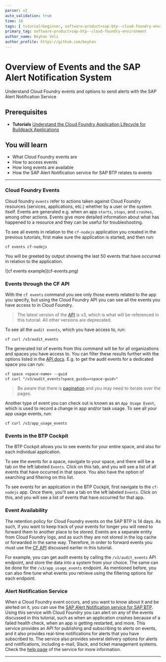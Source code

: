 ```yaml
---
parser: v2
auto_validation: true
time: 10
tags: [ tutorial>beginner, software-product>sap-btp--cloud-foundry-environment]
primary_tag: software-product>sap-btp--cloud-foundry-environment
author_name: Beyhan Veli
author_profile: https://github.com/beyhan
---
```


# Overview of Events and the SAP Alert Notification System
<!-- description --> Understand Cloud Foundry events and options to send alerts with the SAP Alert Notification Service

## Prerequisites
 - **Tutorials** [Understand the Cloud Foundry Application Lifecycle for Buildpack Applications](cp-cf-understand-application-lifecycle)

## You will learn
- What Cloud Foundry events are
- How to access events
- How long events are available
- How the SAP Alert Notification service for SAP BTP relates to events


---
### Cloud Foundry Events


Cloud foundry `events` refer to actions taken against Cloud Foundry resources (services, applications, etc.) whether by a user or the system itself. Events are generated e.g. when an app `starts`, `stops`, and `crashes`, among other actions. Events give more detailed information about what has happened to a resource and they can be useful for troubleshooting.

To see all events in relation to the `cf-nodejs` application you created in the previous tutorials, first make sure the application is started, and then run:

```
cf events cf-nodejs
```

You will be greeted by output showing the last 50 events that have occurred in relation to the application.

<!-- border -->![cf events example](cf-events.png)


### Events through the CF API


With the `cf events` command you see only those events related to the app you specify, but using the Cloud Foundry API you can see all the events you have access to in Cloud Foundry.

> The latest version of the [API](https://v3-apidocs.cloudfoundry.org/version/3.111.0/) is v3, which is what will be referenced in this tutorial. All other versions are deprecated.

To see all the `audit events`, which you have access to, run:

```
cf curl /v3/audit_events
```

The generated list of events from this command will be for all organizations and spaces you have access to. You can filter these results further with the options listed in the [API docs](https://v3-apidocs.cloudfoundry.org/version/3.111.0/index.html#list-audit-events). E.g. to get the audit events for a dedicated space you can run:

```
cf space <space-name> --guid
cf curl "/v3/audit_events?space_guids=<space-guid>"
```
> Be aware that there is [pagination](https://v3-apidocs.cloudfoundry.org/version/3.111.0/index.html#pagination) and you may need to iterate over the pages.

Another type of event you can check out is known as an `App Usage Event`, which is used to record a change in app and/or task usage. To see all your app usage events, run:

```
cf curl /v3/app_usage_events
```



### Events in the BTP Cockpit


The BTP Cockpit allows you to see events for your entire space, and also for each individual application.

To see the events for a space, navigate to your space, and there will be a tab on the left labeled `Events`. Click on this tab, and you will see a list of all events that have occurred in that space. You also have the option of searching and filtering on this list.

To see events for an application in the BTP Cockpit, first navigate to the `cf-nodejs` app. Once there, you'll see a tab on the left labeled `Events`. Click on this, and you will see a list of events that have occurred for that app.


### Event Availability


The retention policy for Cloud Foundry events on the SAP BTP is 14 days. As such, if you want to keep track of your events for longer you will need to forward them to another place to be stored. Events are a separate entity from Cloud Foundry logs, and as such they are not stored in the log cache or forwarded in the same way. Therefore, in order to forward events you must use the [CF API](https://v3-apidocs.cloudfoundry.org/version/3.111.0/) discussed earlier in this tutorial.

For example, you can get audit events by calling the `/v3/audit_events` API endpoint, and store the data into a system from your choice. The same can be done for the `/v3/app_usage_events` endpoint. As mentioned before, you can also fine tune what events you retrieve using the filtering options for each endpoint.



### Alert Notification Service


When a Cloud Foundry event occurs, and you want to know about it and be alerted on it, you can use the [SAP Alert Notification service for SAP BTP](https://help.sap.com/viewer/5967a369d4b74f7a9c2b91f5df8e6ab6/Cloud/en-US/086361cb02fb467993acd6f9515607d4.html). Using this service with Cloud Foundry you can alert on any of the events discussed in this tutorial, such as when an application crashes because of a failed health check, when an app is getting restarted, and more. This service provides an API for publishing and subscribing to alerts on events, and it also provides real-time notifications for alerts that you have subscribed to. The service also provides several delivery options for alerts and notifications, including e-mail, Slack, and ticket management systems. Check the [help page](https://help.sap.com/viewer/product/ALERT_NOTIFICATION/Cloud/en-US) of the service for more information.


---

